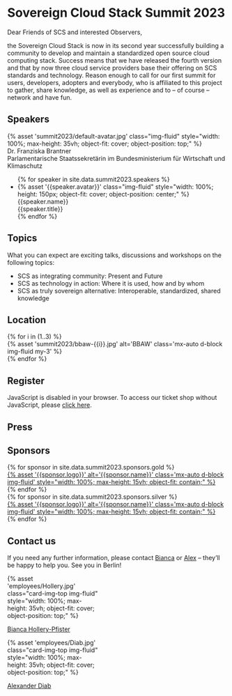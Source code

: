 # Sovereign Cloud Stack Summit 2023

Dear Friends of SCS and interested Observers,

the Sovereign Cloud Stack is now in its second year successfully building a community to develop and maintain a standardized open source cloud computing stack. Success means that we have released the fourth version and that by now three cloud service providers base their offering on SCS standards and technology. Reason enough to call for our first summit for users, developers, adopters and everybody, who is affiliated to this project to gather, share knowledge, as well as experience and to – of course – network and have fun.

## Speakers

<div class="row mb-5">
    <div class="col-sm-2">{% asset 'summit2023/default-avatar.jpg' class="img-fluid" style="width: 100%; max-height: 35vh; object-fit: cover; object-position: top;" %}</div>
    <div class="col-sm-10">
        <span class="fw-bold">Dr. Franziska Brantner</span><br />
        <span class="fw-light">Parlamentarische Staatssekretärin im Bundesministerium für Wirtschaft und Klimaschutz</span>
    </div>
</div>

<ul id="lightSlider">
{% for speaker in site.data.summit2023.speakers %}
  <li>
    <div>{% asset '{{speaker.avatar}}' class="img-fluid" style="width: 100%; height: 150px; object-fit: cover; object-position: center;" %}</div>
    <span class="fw-bold">{{speaker.name}}</span><br />
    <span class="fw-light" style="word-wrap: break-word;">{{speaker.title}}</span>
  </li>
{% endfor %}
</ul>

## Topics

What you can expect are exciting talks, discussions and workshops on the following topics:
* SCS as integrating community: Present and Future
* SCS as technology in action: Where it is used, how and by whom
* SCS as truly sovereign alternative: Interoperable, standardized, shared knowledge

## Location

<div class="row align-items-center justify-content-center">
{% for i in (1..3) %}
	<div class="col-12 col-md-4 d-flex">
  	{% asset 'summit2023/bbaw-{{i}}.jpg' alt='BBAW' class='mx-auto d-block img-fluid my-3' %}
	</div>
{% endfor %}
</div>

## Register

<pretix-widget event="https://events.scs.community/scs-summit-2023"></pretix-widget>
<noscript>
   <div class="pretix-widget">
        <div class="pretix-widget-info-message">
            JavaScript is disabled in your browser. To access our ticket shop without JavaScript, please <a target="_blank" rel="noopener" href="https://events.scs.community/scs-summit-2023">click here</a>.
        </div>
    </div>
</noscript>

## Press

## Sponsors

<div class="row align-items-center justify-content-center mb-3">
    {% for sponsor in site.data.summit2023.sponsors.gold %}
	<div class="col-5 col-md-4 col-lg-3 p-3 d-flex justify-content-center">
        <a href="{{sponsor.url}}" title="{{sponsor.name}}" target="_blank">
            {% asset '{{sponsor.logo}}' alt='{{sponsor.name}}' class='mx-auto d-block img-fluid' style="width: 100%; max-height: 15vh; object-fit: contain;" %}
        </a>
	</div>
    {% endfor %}
</div>
<div class="row align-items-center justify-content-center">
    {% for sponsor in site.data.summit2023.sponsors.silver %}
	<div class="col-4 col-md-3 col-lg-2 p-{{sponsor.padding}} d-flex justify-content-center">
        <a href="{{sponsor.url}}" title="{{sponsor.name}}" target="_blank">
            {% asset '{{sponsor.logo}}' alt='{{sponsor.name}}' class='mx-auto d-block img-fluid' style="width: 100%; max-height: 15vh; object-fit: contain;" %}
        </a>
	</div>
    {% endfor %}
</div>

## Contact us

If you need any further information, please contact [Bianca](https://scs.community/hollery) or [Alex](https://scs.community/diab) – they’ll be happy to help you. See you in Berlin!

<div class="row justify-content-center my-4">
  <div class="col-6 col-md-4 col-lg-3 d-flex justify-content-center">
    <div class="card" style="width: 13rem;">
      {% asset 'employees/Hollery.jpg' class="card-img-top img-fluid" style="width: 100%; max-height: 35vh; object-fit: cover; object-position: top;" %}
      <div class="card-body">
        <p class="card-text"><a class="link-unstyled stretched-link fs-6" href="https://scs.community/hollery">Bianca Hollery-Pfister</a></p>
      </div>
    </div>
  </div>
  <div class="col-6 col-md-4 col-lg-3 d-flex justify-content-center">
    <div class="card" style="width: 13rem;">
      {% asset 'employees/Diab.jpg' class="card-img-top img-fluid" style="width: 100%; max-height: 35vh; object-fit: cover; object-position: top;" %}
      <div class="card-body">
        <p class="card-text"><a class="link-unstyled stretched-link fs-6" href="https://scs.community/diab">Alexander Diab</a></p>
      </div>
    </div>
  </div>
</div>
